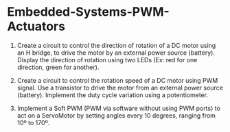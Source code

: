 # Embedded-Systems-PWM-Actuators

1. Create a circuit to control the direction of rotation of a DC motor using an H bridge, to drive the motor by an external power source (battery). Display the direction of rotation using two LEDs (Ex: red for one direction, green for another).

2. Create a circuit to control the rotation speed of a DC motor using PWM signal. Use a transistor to drive the motor from an external power source (battery). Implement the duty cycle variation using a potentiometer.

3. Implement a Soft PWM (PWM via software without using PWM ports) to act on a ServoMotor by setting angles every 10 degrees, ranging from 10º to 170º.

